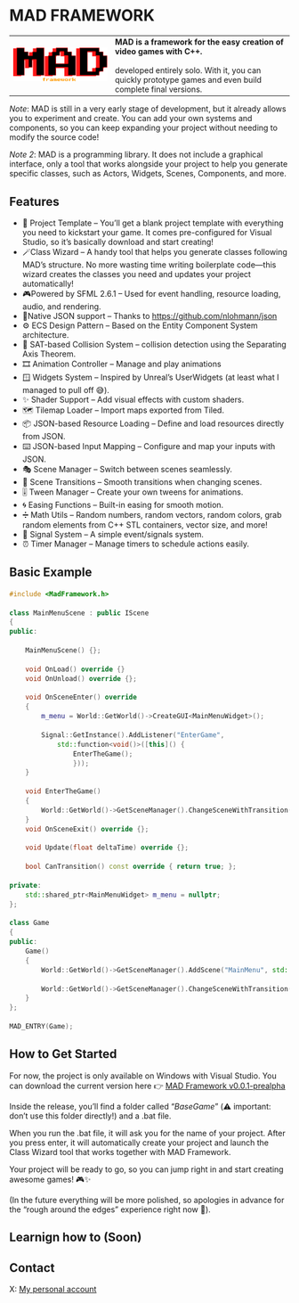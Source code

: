 
# MAD FRAMEWORK
<table>
  <tr>
    <td><img src="https://github.com/lucianodiaz/MadFramework/blob/main/Logo/logo.png"></td>
    <td>
      <b>MAD  is a framework for the easy creation of video games with C++.</b><br><br>
      developed entirely solo. With it, you can quickly prototype games and even build complete final versions.
    </td>
  </tr>
</table>




*Note*: MAD is still in a very early stage of development, but it already allows you to experiment and create. You can add your own systems and components, so you can keep expanding your project without needing to modify the source code!

*Note 2*: MAD is a programming library. It does not include a graphical interface, only a tool that works alongside your project to help you generate specific classes, such as Actors, Widgets, Scenes, Components, and more.


## Features

* 📝 Project Template – You’ll get a blank project template with everything you need to kickstart your game. It comes pre-configured for Visual Studio, so it’s basically download and start creating!
* 🪄Class Wizard – A handy tool that helps you generate classes following MAD’s structure. No more wasting time writing boilerplate code—this wizard creates the classes you need and updates your project automatically!
* 🎮Powered by SFML 2.6.1 – Used for event handling, resource loading, audio, and rendering.
* 📄Native JSON support – Thanks to https://github.com/nlohmann/json
* ⚙️ ECS Design Pattern – Based on the Entity Component System architecture.
* 🧩 SAT-based Collision System – collision detection using the Separating Axis Theorem.
* 🎞️ Animation Controller – Manage and play animations
* 🪟 Widgets System – Inspired by Unreal’s UserWidgets (at least what I managed to pull off 😅).
* ✨ Shader Support – Add visual effects with custom shaders.
* 🗺️ Tilemap Loader – Import maps exported from Tiled.
* 📦 JSON-based Resource Loading – Define and load resources directly from JSON.
* ⌨️ JSON-based Input Mapping – Configure and map your inputs with JSON.
* 🎭 Scene Manager – Switch between scenes seamlessly.
* 🌟 Scene Transitions – Smooth transitions when changing scenes.
* 🎚️ Tween Manager – Create your own tweens for animations.
* 🌀 Easing Functions – Built-in easing for smooth motion.
* ➗ Math Utils – Random numbers, random vectors, random colors, grab random elements from C++ STL containers, vector size, and more!
* 🔔 Signal System – A simple event/signals system.
* ⏰ Timer Manager – Manage timers to schedule actions easily.

## Basic Example

```C++
#include <MadFramework.h>

class MainMenuScene : public IScene
{
public:

	MainMenuScene() {};

	void OnLoad() override {}
	void OnUnload() override {};

	void OnSceneEnter() override
	{
		m_menu = World::GetWorld()->CreateGUI<MainMenuWidget>();

		Signal::GetInstance().AddListener("EnterGame",
			std::function<void()>([this]() {
				EnterTheGame();
				}));
	}

	void EnterTheGame()
	{
		World::GetWorld()->GetSceneManager().ChangeSceneWithTransition("level1" , std::make_unique<FadeTransition>(FadeTransition::FadeOut, 1.0f), std::make_unique<FadeTransition>(FadeTransition::FadeIn, 2.0f));
	}
	void OnSceneExit() override {};

	void Update(float deltaTime) override {};

	bool CanTransition() const override { return true; };

private:
	std::shared_ptr<MainMenuWidget> m_menu = nullptr;
};

class Game
{
public:
    Game()
    {
		World::GetWorld()->GetSceneManager().AddScene("MainMenu", std::make_unique<MainMenuScene>());

		World::GetWorld()->GetSceneManager().ChangeSceneWithTransition("MainMenu", std::make_unique<FadeTransition>(FadeTransition::FadeOut, 1.0f), std::make_unique<FadeTransition>(FadeTransition::FadeIn, 1.0f));
    }
};

MAD_ENTRY(Game);
```
## How to Get Started

For now, the project is only available on Windows with Visual Studio.
You can download the current version here 👉 [MAD Framework v0.0.1-prealpha](https://github.com/lucianodiaz/MadFramework/releases/tag/v0.0.1-prealpha "v0.0.1 Prealpha")

Inside the release, you’ll find a folder called “*BaseGame*” (⚠️ important: don’t use this folder directly!) and a .bat file.

When you run the .bat file, it will ask you for the name of your project. After you press enter, it will automatically create your project and launch the Class Wizard tool that works together with MAD Framework.

Your project will be ready to go, so you can jump right in and start creating awesome games! 🎮✨

(In the future everything will be more polished, so apologies in advance for the “rough around the edges” experience right now 🙏).

## Learnign how to (Soon)

## Contact

X: [My personal account](https://x.com/Lucianodb10)
